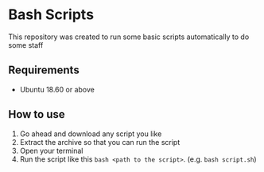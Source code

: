 # Bash Scripts 
This repository was created to run some basic scripts automatically to do some staff

## Requirements
- Ubuntu 18.60 or above

## How to use
1. Go ahead and download any script you like
2. Extract the archive so that you can run the script 
3. Open your terminal 
4. Run the script like this `bash <path to the script>`. (e.g. `bash script.sh`)


